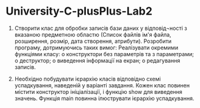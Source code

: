 # University-C-plusPlus-Lab2
1) Створити клас для обробки записів бази даних у відповід¬ності з вказаною предметною областю (Список файлів	 ім'я файла, розширення, розмір, дата створення, атрибути). Розробити програму, дотримуючись таких вимог:
  Реалізувати окремими функціями класу: 
  o	 конструктори без параметрів та з параметрами;
  o	 деструктор;
  o	 виведення інформації на екран;
  o	 редагування записів.

2) Необхідно побудувати ієрархію класів відповідно схемі успадкування, наведеній у варіанті завдання. 
Кожен клас повинен містити конструктор ініціалізації, і функцію show для виведення значень. 
Функція main повинна ілюструвати ієрархію успадкування.
